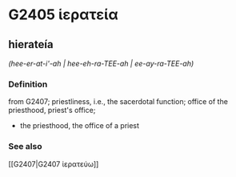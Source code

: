 # G2405 ἱερατεία

## hierateía

_(hee-er-at-i'-ah | hee-eh-ra-TEE-ah | ee-ay-ra-TEE-ah)_

### Definition

from G2407; priestliness, i.e., the sacerdotal function; office of the priesthood, priest's office; 

- the priesthood, the office of a priest

### See also

[[G2407|G2407 ἱερατεύω]]
